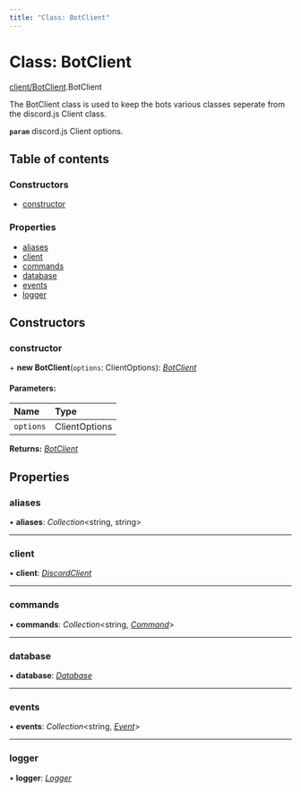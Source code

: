 ```yaml
---
title: "Class: BotClient"
---
```


# Class: BotClient

[client/BotClient](../modules/client_botclient.md).BotClient

The BotClient class is used to keep the bots various classes seperate from
the discord.js Client class.

**`param`** discord.js Client options.

## Table of contents

### Constructors

- [constructor](client_botclient.botclient.md#constructor)

### Properties

- [aliases](client_botclient.botclient.md#aliases)
- [client](client_botclient.botclient.md#client)
- [commands](client_botclient.botclient.md#commands)
- [database](client_botclient.botclient.md#database)
- [events](client_botclient.botclient.md#events)
- [logger](client_botclient.botclient.md#logger)

## Constructors

### constructor

\+ **new BotClient**(`options`: ClientOptions): [*BotClient*](client_botclient.botclient.md)

#### Parameters:

Name | Type |
:------ | :------ |
`options` | ClientOptions |

**Returns:** [*BotClient*](client_botclient.botclient.md)

## Properties

### aliases

• **aliases**: *Collection*<string, string\>

___

### client

• **client**: [*DiscordClient*](client_discordclient.discordclient.md)

___

### commands

• **commands**: *Collection*<string, [*Command*](handlers_command.command.md)\>

___

### database

• **database**: [*Database*](database_database.database.md)

___

### events

• **events**: *Collection*<string, [*Event*](handlers_event.event.md)\>

___

### logger

• **logger**: [*Logger*](util_logger.logger.md)
